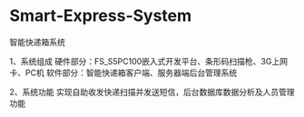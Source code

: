 # Smart-Express-System
智能快递箱系统

1、系统组成
硬件部分：FS_S5PC100嵌入式开发平台、条形码扫描枪、3G上网卡、PC机
软件部分：智能快递箱客户端、服务器端后台管理系统

2、系统功能
实现自助收发快递扫描并发送短信，后台数据库数据分析及人员管理功能
